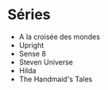 # Séries

- A la croisée des mondes 
- Upright
- Sense 8
- Steven Universe
- Hilda
- The Handmaid's Tales

